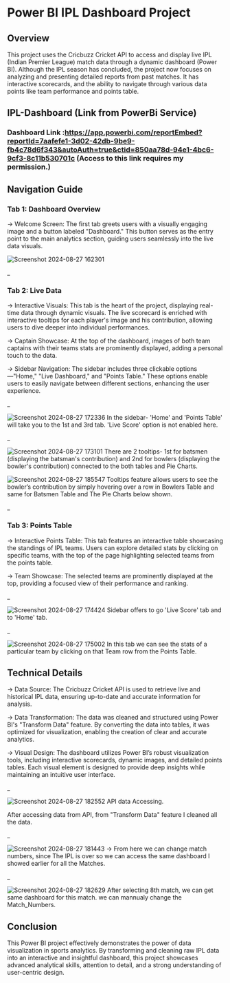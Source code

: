 
# Power BI IPL Dashboard Project
## Overview
This project uses the Cricbuzz Cricket API to access and display live IPL (Indian Premier League) match data through a dynamic dashboard (Power BI). Although the IPL season has concluded, the project now focuses on analyzing and presenting detailed reports from past matches. It has interactive scorecards, and the ability to navigate through various data points like team performance and points table.



## IPL-Dashboard (Link from PowerBi Service)

### Dashboard Link :https://app.powerbi.com/reportEmbed?reportId=7aafefe1-3d02-42db-9be9-fb4c78d6f343&autoAuth=true&ctid=850aa78d-94e1-4bc6-9cf3-8c11b530701c (Access to this link requires my permission.)
   


## Navigation Guide
### Tab 1: Dashboard Overview

-> Welcome Screen: The first tab greets users with a visually engaging image and a button labeled "Dashboard." This button serves as the entry point to the main analytics section, guiding users seamlessly into the live data visuals.



![Screenshot 2024-08-27 162301](https://github.com/user-attachments/assets/b71d3cbb-18fd-4d41-ae46-9a86f1587131)

_

### Tab 2: Live Data
-> Interactive Visuals: This tab is the heart of the project, displaying real-time data through dynamic visuals. The live scorecard is enriched with interactive tooltips for each player's image and his contribution, allowing users to dive deeper into individual performances.

-> Captain Showcase: At the top of the dashboard, images of both team captains with their teams stats are prominently displayed, adding a personal touch to the data.

-> Sidebar Navigation: The sidebar includes three clickable options—"Home," "Live Dashboard," and "Points Table." These options enable users to easily navigate between different sections, enhancing the user experience.

_

![Screenshot 2024-08-27 172336](https://github.com/user-attachments/assets/069ff395-0c9c-41c7-a0ea-6b57d92c9c96)
In the sidebar- 'Home' and 'Points Table' will take you to the 1st and 3rd tab. 'Live Score' option is not enabled here.

_ 

![Screenshot 2024-08-27 173101](https://github.com/user-attachments/assets/63432431-f48d-449a-9105-b842a18d34e1)
There are 2 tooltips- 1st for batsmen (displaying the batsman's contribution) and 2nd for bowlers (displaying the bowler's contribution) connected to the both tables and Pie Charts.

![Screenshot 2024-08-27 185547](https://github.com/user-attachments/assets/a0f2f075-0f83-41ba-b8ae-402487a1031d)
Tooltips feature allows users to see the bowler’s contribution by simply hovering over a row in Bowlers Table and same for Batsmen Table and The Pie Charts below shown.

_

### Tab 3: Points Table
-> Interactive Points Table: This tab features an interactive table showcasing the standings of IPL teams. Users can explore detailed stats by clicking on specific teams, with the top of the page highlighting selected teams from the points table.

-> Team Showcase: The selected teams are prominently displayed at the top, providing a focused view of their performance and ranking.

_

![Screenshot 2024-08-27 174424](https://github.com/user-attachments/assets/0ced663d-fa50-4533-8c8b-ea7db1ab3566)
Sidebar offers to go 'Live Score' tab and to 'Home' tab.

_

![Screenshot 2024-08-27 175002](https://github.com/user-attachments/assets/c01cf882-ca0d-4382-b8be-520fc4e79a13)
In this tab we can see the stats of a particular team by clicking on that Team row from the Points Table.

## Technical Details
-> Data Source: The Cricbuzz Cricket API is used to retrieve live and historical IPL data, ensuring up-to-date and accurate information for analysis.

-> Data Transformation: The data was cleaned and structured using Power BI's "Transform Data" feature. By converting the data into tables, it was optimized for visualization, enabling the creation of clear and accurate analytics.

-> Visual Design: The dashboard utilizes Power BI’s robust visualization tools, including interactive scorecards, dynamic images, and detailed points tables. Each visual element is designed to provide deep insights while maintaining an intuitive user interface.

_

![Screenshot 2024-08-27 182552](https://github.com/user-attachments/assets/978aa4ea-701c-4577-ac71-c7a27d3588fe)
API data Accessing.

After accessing data from API, from "Transform Data" feature I cleaned all the data.

_

![Screenshot 2024-08-27 181443](https://github.com/user-attachments/assets/4014403c-d3c9-45e5-ba4f-00a154a597be)
-> From here we can change match numbers, since The IPL is over so we can access the same dashboard I showed earlier for all the Matches.

_

![Screenshot 2024-08-27 182629](https://github.com/user-attachments/assets/e5c1fd2a-d36d-42bf-a016-39a846045dca)
After selecting 8th match, we can get same dashboard for this match.
we can mannualy change the Match_Numbers.

## Conclusion
This Power BI project effectively demonstrates the power of data visualization in sports analytics. By transforming and cleaning raw IPL data into an interactive and insightful dashboard, this project showcases advanced analytical skills, attention to detail, and a strong understanding of user-centric design.
